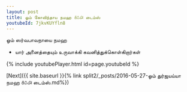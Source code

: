 ```yaml
---
layout: post
title: ஓம் கோவிந்தாய நமஹ ௧௦௮ டைம்ஸ்
youtubeId: 7jkvKUYfln8
---
```

 
 
 ஓம் ஸர்வபாவநாயை நமஹ  
 
 -  யார் அனைத்தையும் உருவாக்கி கவனித்துக்கொள்கிறார்கள் 
 
  
 
  
 
 
 
 
 
 


{% include youtubePlayer.html id=page.youtubeId %}
 
[Next]({{ site.baseurl }}{% link  split2/_posts/2016-05-27-ஓம் துர்ஜயய்யா நமஹ ௧௦௮ டைம்ஸ்.md%})
 

